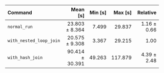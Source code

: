 | Command | Mean [s] | Min [s] | Max [s] | Relative |
|:---|---:|---:|---:|---:|
| `normal_run` | 23.803 ± 8.364 | 7.499 | 29.837 | 1.16 ± 0.66 |
| `with_nested_loop_join` | 20.575 ± 9.308 | 3.367 | 29.215 | 1.00 |
| `with_hash_join` | 90.414 ± 30.391 | 49.263 | 117.879 | 4.39 ± 2.48 |
